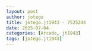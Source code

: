 ```yaml
---
layout: post
author: jotego
title: jotego.jt1943 - 7525244
date: 2025-07-04
categories: [Arcade, jt1943]
tags: [jotego.jt1943]
---
```


